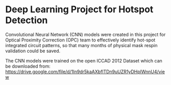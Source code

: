 <h1>Deep Learning Project for Hotspot Detection</h1>

Convolutional Neural Network (CNN) models were created in this project for Optical Proximity Correction (OPC) team to effectively identify hot-spot integrated circuit patterns, so that many months of physical mask respin validation could be saved.

The CNN models were trained on the open ICCAD 2012 Dataset which can be downloaded from:
https://drive.google.com/file/d/1In9dr5kaAXbflTDn9uUZR1yDHplWnnU4/view
